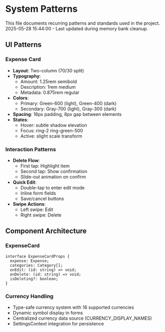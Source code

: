 # System Patterns

This file documents recurring patterns and standards used in the project.
2025-05-28 15:44:00 - Last updated during memory bank cleanup.

## UI Patterns

### Expense Card

- **Layout**: Two-column (70/30 split)
- **Typography**:
  - Amount: 1.25rem semibold
  - Description: 1rem medium
  - Metadata: 0.875rem regular
- **Colors**:
  - Primary: Green-600 (light), Green-400 (dark)
  - Secondary: Gray-700 (light), Gray-300 (dark)
- **Spacing**: 16px padding, 8px gap between elements
- **States**:
  - Hover: subtle shadow elevation
  - Focus: ring-2 ring-green-500
  - Active: slight scale transform

### Interaction Patterns

- **Delete Flow**:
  - First tap: Highlight item
  - Second tap: Show confirmation
  - Slide-out animation on confirm
- **Quick Edit**:
  - Double-tap to enter edit mode
  - Inline form fields
  - Save/cancel buttons
- **Swipe Actions**:
  - Left swipe: Edit
  - Right swipe: Delete

## Component Architecture

### ExpenseCard

```tsx
interface ExpenseCardProps {
  expense: Expense;
  categories: Category[];
  onEdit: (id: string) => void;
  onDelete: (id: string) => void;
  isDeleting?: boolean;
}
```

### Currency Handling

- Type-safe currency system with 16 supported currencies
- Dynamic symbol display in forms
- Centralized currency data source (CURRENCY_DISPLAY_NAMES)
- SettingsContext integration for persistence
